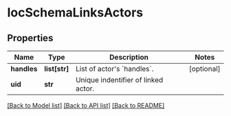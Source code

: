 # IocSchemaLinksActors


## Properties
Name | Type | Description | Notes
------------ | ------------- | ------------- | -------------
**handles** | **list[str]** | List of actor&#39;s &#x60;handles&#x60;. | [optional] 
**uid** | **str** | Unique indentifier of linked actor. | 

[[Back to Model list]](../README.md#documentation-for-models) [[Back to API list]](../README.md#documentation-for-api-endpoints) [[Back to README]](../README.md)


